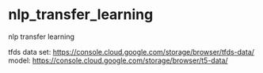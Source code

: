 # nlp_transfer_learning
nlp transfer learning

tfds data set: https://console.cloud.google.com/storage/browser/tfds-data/
model: https://console.cloud.google.com/storage/browser/t5-data/